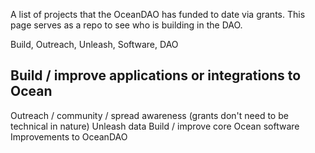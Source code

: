 A list of projects that the OceanDAO has funded to date via grants. This page serves as a repo to see who is building in the DAO.


Build, Outreach, Unleash, Software, DAO

## Build / improve applications or integrations to Ocean
Outreach / community / spread awareness (grants don't need to be technical in nature)
Unleash data
Build / improve core Ocean software
Improvements to OceanDAO


